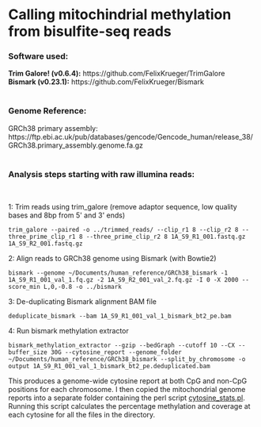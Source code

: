 <h1>Calling mitochindrial methylation from bisulfite-seq reads</h1>
<h3>Software used:</h3>
<b>Trim Galore! (v0.6.4):</b> https://github.com/FelixKrueger/TrimGalore <br>
<b>Bismark (v0.23.1):</b> https://github.com/FelixKrueger/Bismark <br><br>
<h3>Genome Reference:</h3>
GRCh38 primary assembly: https://ftp.ebi.ac.uk/pub/databases/gencode/Gencode_human/release_38/GRCh38.primary_assembly.genome.fa.gz<br><br>
<h3>Analysis steps starting with raw illumina reads:</h3><br>

1: Trim reads using trim_galore (remove adaptor sequence, low quality bases and 8bp from 5' and 3' ends)

    trim_galore --paired -o ../trimmed_reads/ --clip_r1 8 --clip_r2 8 --three_prime_clip_r1 8 --three_prime_clip_r2 8 1A_S9_R1_001.fastq.gz 1A_S9_R2_001.fastq.gz

2: Align reads to GRCh38 genome using Bismark (with Bowtie2)

    bismark --genome ~/Documents/human_reference/GRCh38_bismark -1 1A_S9_R1_001_val_1.fq.gz -2 1A_S9_R2_001_val_2.fq.gz -I 0 -X 2000 --score_min L,0,-0.8 -o ../bismark

3: De-duplicating Bismark alignment BAM file

    deduplicate_bismark --bam 1A_S9_R1_001_val_1_bismark_bt2_pe.bam

4: Run bismark methylation extractor

    bismark_methylation_extractor --gzip --bedGraph --cutoff 10 --CX --buffer_size 30G --cytosine_report --genome_folder ~/Documents/human_reference/GRCh38_bismark --split_by_chromosome -o output 1A_S9_R1_001_val_1_bismark_bt2_pe.deduplicated.bam

This produces a genome-wide cytosine report at both CpG and non-CpG positions for each chromosome. I then copied the mitochondrial genome reports into a separate folder containing the perl script [cytosine_stats.pl](cytosine_stats.pl). Running this script calculates the percentage methylation and coverage at each cytosine for all the files in the directory.
